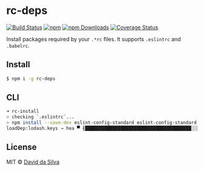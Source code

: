 # rc-deps

[![Build Status][travis-image]][travis-url]
[![npm][npm-image]][npm-url]
[![npm Downloads][downloads-image]][downloads-url]
[![Coverage Status][coveralls-image]][coveralls-url]

Install packages required by your `.*rc` files. It supports `.eslintrc` and `.babelrc`.

## Install

```sh
$ npm i -g rc-deps
```

## CLI

```bash
➜ rc-install
> checking `.eslintrc`...
> npm install --save-dev eslint-config-standard eslint-config-standard-react eslint-config-standard-jsx babel-eslint eslint-plugin-flow-vars
loadDep:lodash.keys → hea ▀ ╢███████████████████████████████████████░░░░░░░░░░░╟
```

## License

MIT © [David da Silva](http://dasilvacont.in)

[travis-image]: https://travis-ci.org/dasilvacontin/rc-deps.svg?branch=master
[travis-url]: https://travis-ci.org/dasilvacontin/rc-deps
[npm-image]: https://img.shields.io/npm/v/rc-deps.svg?style=flat
[npm-url]: https://npmjs.org/package/rc-deps
[downloads-image]: http://img.shields.io/npm/dm/rc-deps.svg
[downloads-url]: https://www.npmjs.org/package/rc-deps
[coveralls-image]: https://coveralls.io/repos/dasilvacontin/rc-deps/badge.svg
[coveralls-url]: https://coveralls.io/r/dasilvacontin/rc-deps
